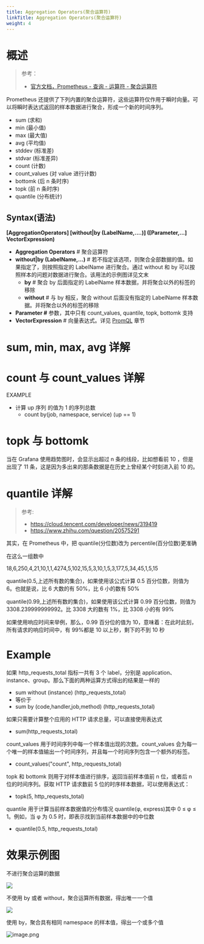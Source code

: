```yaml
---
title: Aggregation Operators(聚合运算符)
linkTitle: Aggregation Operators(聚合运算符)
weight: 4
---
```


# 概述

> 参考：
>
> - [官方文档，Prometheus - 查询 - 运算符 - 聚合运算符](https://prometheus.io/docs/prometheus/latest/querying/operators/#aggregation-operators)

Prometheus 还提供了下列内置的聚合运算符，这些运算符仅作用于瞬时向量。可以将瞬时表达式返回的样本数据进行聚合，形成一个新的时间序列。

- sum (求和)
- min (最小值)
- max (最大值)
- avg (平均值)
- stddev (标准差)
- stdvar (标准差异)
- count (计数)
- count_values (对 value 进行计数)
- bottomk (后 n 条时序)
- topk (前 n 条时序)
- quantile (分布统计)

## Syntax(语法)

**\[AggregationOperators] \[without|by (LabelName,....)] (\[Parameter,...] VectorExpression)**

- **Aggregation Operators** # 聚合运算符
- **without|by (LabelName,...)** # 若不指定该选项，则聚合全部数据的值。如果指定了，则按照指定的 LabelName 进行聚合。通过 without 和 by 可以按照样本的问题对数据进行聚合。该用法的示例图详见文末
  - **by** # 聚合 by 后面指定的 LabelName 样本数据，并将聚合以外的标签的移除
  - **without** # 与 by 相反，聚合 without 后面没有指定的 LabelName 样本数据。并将聚合以外的标签的移除
- **Parameter #** 参数，其中只有 count_values, quantile, topk, bottomk 支持
- **VectorExpression** # 向量表达式。详见 [PromQL](/docs/6.可观测性/Metrics/Prometheus/PromQL/PromQL.md) 章节

# sum, min, max, avg 详解

# count 与 count_values 详解

EXAMPLE

- 计算 up 序列 的值为 1 的序列总数
  - count by(job, namespace, service) (up == 1)

# topk 与 bottomk

当在 Grafana 使用趋势图时，会显示出超过 n 条的线段，比如想看前 10 ，但是出现了 11 条，这是因为多出来的那条数据是在历史上曾经某个时刻进入前 10 的。

# quantile 详解

> 参考:
>
> - https://cloud.tencent.com/developer/news/319419
> - https://www.zhihu.com/question/20575291

其实，在 Prometheus 中，把 quantile(分位数)改为 percentile(百分位数)更准确

在这么一组数中

18,6,250,4,21,10,1,1,4274,5,102,15,5,3,10,1,5,3,177,5,34,45,1,5,15

quantile(0.5,上述所有数的集合)，如果使用该公式计算 0.5 百分位数，则值为 6。也就是说，比 6 大数的有 50%，比 6 小的数有 50%

quantile(0.99,上述所有数的集合)，如果使用该公式计算 0.99 百分位数，则值为 3308.239999999992。比 3308 大的数有 1%，比 3308 小的有 99%

如果使用响应时间来举例，那么，0.99 百分位的值为 10，意味着：在此时此刻，所有请求的响应时间中，有 99%都是 10 以上秒，剩下的不到 10 秒

# Example

如果 http_requests_total 指标一共有 3 个 label，分别是 application、instance、group。那么下面的两种运算方式得出的结果是一样的

- sum without (instance) (http_requests_total)
- 等价于
- sum by (code,handler,job,method) (http_requests_total)

如果只需要计算整个应用的 HTTP 请求总量，可以直接使用表达式

- sum(http_requests_total)

count_values 用于时间序列中每一个样本值出现的次数。count_values 会为每一个唯一的样本值输出一个时间序列，并且每一个时间序列包含一个额外的标签。

- count_values("count", http_requests_total)

topk 和 bottomk 则用于对样本值进行排序，返回当前样本值前 n 位，或者后 n 位的时间序列。获取 HTTP 请求数前 5 位的时序样本数据，可以使用表达式：

- topk(5, http_requests_total)

quantile 用于计算当前样本数据值的分布情况 quantile(φ, express)其中 0 ≤ φ ≤ 1。例如，当 φ 为 0.5 时，即表示找到当前样本数据中的中位数

- quantile(0.5, http_requests_total)

# 效果示例图

不进行聚合运算的数据

![](https://notes-learning.oss-cn-beijing.aliyuncs.com/fybu67/1616069162982-ceaed866-8e18-4a11-ba5b-a248b397ef1d.jpeg)

不使用 by 或者 without，聚合运算所有数据，得出唯一一个值

![](https://notes-learning.oss-cn-beijing.aliyuncs.com/fybu67/1616069162971-82c3f7c8-4fd3-4e75-be31-b7c41e43b2d5.jpeg)

使用 by，聚合具有相同 namespace 的样本值，得出一个或多个值

![image.png](https://notes-learning.oss-cn-beijing.aliyuncs.com/fybu67/1660618023658-45664731-5ddb-455f-8a7b-42ad1c3c3dfa.png)
